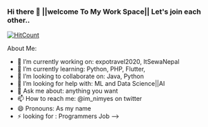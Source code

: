 ### Hi there 👋 ||welcome To My Work Space|| Let's join each other..

[![HitCount](http://hits.dwyl.com/crnimesh/crnimesh.svg)](http://hits.dwyl.com/crnimesh/crnimesh)

About Me:

- 🔭 I’m currently working on: expotravel2020, ItSewaNepal
- 🌱 I’m currently learning: Python, PHP, Flutter,
- 👯 I’m looking to collaborate on: Java, Python
- 🤔 I’m looking for help with: ML and Data Science||AI
- 💬 Ask me about: anything you want
- 📫 How to reach me: @im_nimyes on twitter
- 😄 Pronouns: As my name
- ⚡ looking for : Programmers Job
-->
